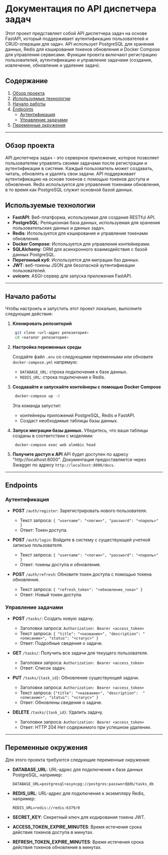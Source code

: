 # Документация по API диспетчера задач

Этот проект представляет собой API диспетчера задач на основе FastAPI, который поддерживает аутентификацию пользователей и CRUD-операции для задач. API использует PostgreSQL для хранения данных, Redis для кэширования токенов обновления и Docker Compose для управления сервисами. Функции проекта включают регистрацию пользователей, аутентификацию и управление задачами (создание, извлечение, обновление и удаление задач). 

## Содержание
1. [Обзор проекта](#обзор-проекта)
2. [Используемые технологии](#используемые-технологии)
3. [Начало работы](#начало-работы)
4. [Endpoints](#endpoints)
    - [Аутентификация](#аутентификация)
    - [Управление задачами](#управление-задачами)
5. [Переменные окружения](#переменные-окружения)


---

## Обзор проекта

API диспетчера задач - это серверное приложение, которое позволяет пользователям управлять своими задачами после регистрации и аутентификации в системе. Каждый пользователь может создавать, читать, обновлять и удалять свои задачи. API поддерживает аутентификацию на основе токенов с помощью токенов доступа и обновления. Redis используется для управления токенами обновления, в то время как PostgreSQL служит основной базой данных.

## Используемые технологии

- **FastAPI**: Веб-платформа, используемая для создания RESTful API.
- **PostgreSQL**: Реляционная база данных, используемая для хранения пользовательских данных и данных задач.
- **Redis**: Используется для кэширования и управления токенами обновления.
- **Docker Compose**: Используется для управления контейнерами.
- **SQLAlchemy**: ORM для асинхронного взаимодействия с базой данных PostgreSQL.
- **Перегонный куб**: Используется для миграции баз данных.
- **JWT**: веб-токены JSON для безопасной аутентификации пользователей.
- **uvicorn**: ASGI-сервер для запуска приложения FastAPI.

---

## Начало работы

Чтобы настроить и запустить этот проект локально, выполните следующие действия:

1. **Клонировать репозиторий**
   ```bash
    git clone <url-адрес репозитория>
    cd <каталог репозитория>
   ```

2. **Настройка переменных среды**

   Создайте файл `.env` со следующими переменными или обновите `docker-compose.yml` напрямую:
   - `DATABASE_URL`: строка подключения к базе данных.
   - `REDIS_URL`: строка подключения к Redis.

3. **Создавайте и запускайте контейнеры с помощью Docker Compose**
   ```bash
    docker-compose up -d
   ```

   Эта команда запустит:
   - контейнеры приложений PostgreSQL, Redis и FastAPI.
   - Создаст необходимые таблицы базы данных.

4. **Запуск миграции базы данных.**
   Убедитесь, что ваши таблицы созданы в соответствии с моделями:
   ```обновление bash
    docker-compose exec web alembic head
   ```

5. **Получите доступ к API**
   API будет доступен по адресу "http://localhost:8000". Документация предоставляется через Swagger по адресу `http://localhost:8000/docs`.

---

## Endpoints

### Аутентификация

- **POST** `/auth/register`: Зарегистрировать нового пользователя.
  - Текст запроса: `{ "username": "<логин>", "password": "<пароль>" }`
  - Ответ: Токен доступа.

- **POST** `/auth/login`: Войдите в систему с существующей учетной записью пользователя.
  - Текст запроса: `{ "username": "<логин>", "password": "<пароль>" }`
  - Ответ: токены доступа и обновления.

- **POST** `/auth/refresh`: Обновите токен доступа с помощью токена обновления.
  - Текст запроса: `{ "refresh_token": "<обновление_тока>" }`
  - Ответ: Новый токен доступа.

### Управление задачами

- **POST** `/tasks/`: Создать новую задачу.
  - Заголовки запроса: `Authorization: Bearer <access_token>`
  - Текст запроса: `{ "title": "<название>", "description": "<описание>", "status": "<статус>" }`
  - Ответ: Подробные сведения о задаче.

- **GET** `/tasks/`: Получить все задачи для текущего пользователя.
  - Заголовки запроса: `Authorization: Bearer <access_token>`
  - Ответ: Список задач.

- **PUT** `/tasks/{task_id}`: Обновление существующей задачи.
  - Заголовки запроса: `Authorization: Bearer <access_token>`
  - Текст запроса: `{"title": "<название>", "description":  "<описание>", "status": "<статус>" }`
  - Ответ: Обновлены сведения о задаче.

- **DELETE** `/tasks/{task_id}`: Удалить задачу.
  - Заголовки запроса: `Authorization: Bearer <access_token>`
  - Ответ: HTTP 204 Нет содержимого при успешном удалении.

---

## Переменные окружения

Для этого проекта требуются следующие переменные окружения:

- **DATABASE_URL**: URL-адрес для подключения к базе данных PostgreSQL, например:
  ```
  DATABASE_URL=postgresql+asyncpg://postgres:password@db/tasks_db
  ```

- **REDIS_URL**: URL-адрес для подключения к экземпляру Redis, например:
  ```
  REDIS_URL=redis://redis:6379/0
  ```

- **SECRET_KEY**: Секретный ключ для кодирования токена JWT.
- **ACCESS_TOKEN_EXPIRE_MINUTES**: Время истечения срока действия токенов доступа в минутах.
- **REFRESH_TOKEN_EXPIRE_MINUTES**: Время истечения срока действия токенов обновления в минутах.


